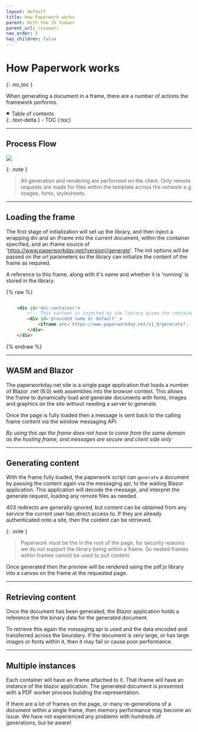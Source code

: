 ```yaml
---
layout: default
title: How Paperwork works
parent: With the JS Viewer
parent_url: /viewer/
nav_order: 5
has_children: false
---
```


# How Paperwork works
{: .no_toc }

When generating a document in a frame, there are a number of actions the framework performs.

<details open markdown="block">
  <summary>
    Table of contents
  </summary>
  {: .text-delta }
- TOC
{:toc}
</details>

---

## Process Flow

![](https://www.paperworkday.info/assets/ProcessSlide.png)


{: .note }
> All generation and rendering are performed on the client.
> Only remote requests are made for files within the template across the network e.g images, fonts, stylesheets.

---
## Loading the frame

The first stage of initialization will set up the library, and then inject a wrapping div and an iFrame into the current document, within the container specified, and an iframe source of 'https://www.paperworkday.net/(version)/generate'. 
The init options will be passed on the url parameters so the library can initialize the content of the frame as required.

A reference to this frame, along with it's name and whether it is 'running' is stored in the library.

{% raw %}
```html

    <div id='doc-container'>
        <!-- This content is injected by the library given the container #doc-container -->
        <div id='provided name or default' >
            <iframe src='https://www.paperworkday.net/v1_0/generate?....' style='width and height etc.' ></iframe>
        </div>
    </div>

```
{% endraw %}

---

## WASM and Blazor

The paperworkday.net site is a single page application that loads a number of Blazor .net (6.0) web assemblies into the browser context. This allows the frame to dynamically load and generate documents with fonts, images and graphics on the site without needing a server to generate.

Once the page is fully loaded then a message is sent back to the calling frame content via the window messaging API.

*By using this api the frame does not have to come from the same domain as the hosting frame, and messages are secure and client side only*

---

## Generating content 

With the frame fully loaded, the paperwork script can `generate` a document by passing the content again via the messaging api, to the waiting Blazor application. 
This application will decode the message, and interpret the generate request, loading any remote files as needed.

403 redirects are generally ignored, but content can be obtained from any service the current user has direct access to. If they are already authenticated onto a site, then the content can be retrieved.

{: .note }
> Paperwork must be the in the root of the page, for security reasons we do not support the library being within a frame.
> So nested frames within frames cannot be used to pull content.

Once generated then the preview will be rendered using the pdf.js library into a canvas on the frame at the requested page.

---

## Retrieving content

Once the document has been generated, the Blazor application holds a reference the the binary data for the generated document.

To retrieve this again the messaging api is used and the data encoded and transferred across the boundary. If the document is very large, or has large images or fonts within it, then it may fail or cause poor performance.

---

## Multiple instances

Each container will have an iframe attached to it. That iframe will have an instance of the blazor application. The generated document is presented with a PDF worker process building the representation.

If there are a lot of frames on the page, or many re-generations of a document within a single frame, then memory performance may become an issue. We have not experienced any problems with hundreds of generations, but be aware!
